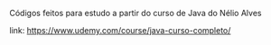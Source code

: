 Códigos feitos para estudo a partir do curso de Java do Nélio Alves

link: https://www.udemy.com/course/java-curso-completo/
